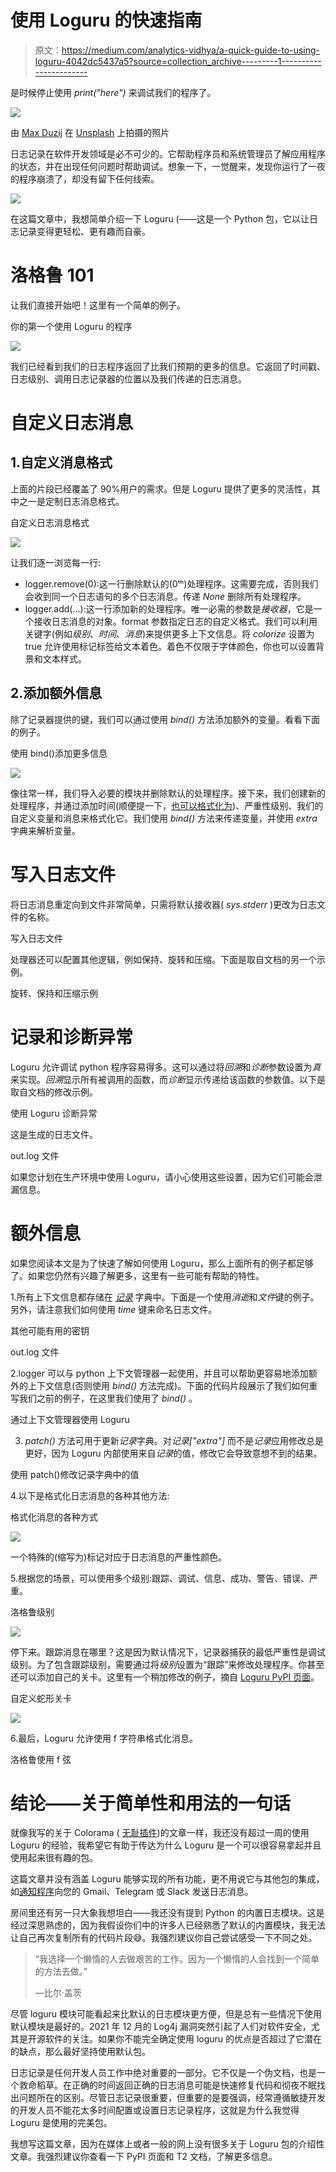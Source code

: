 # 使用 Loguru 的快速指南

> 原文：<https://medium.com/analytics-vidhya/a-quick-guide-to-using-loguru-4042dc5437a5?source=collection_archive---------1----------------------->

是时候停止使用 *print("here")* 来调试我们的程序了。

![](img/2ed7447671ae7d124513e4bafbb03d02.png)

由 [Max Duzij](https://unsplash.com/@max_duz?utm_source=medium&utm_medium=referral) 在 [Unsplash](https://unsplash.com?utm_source=medium&utm_medium=referral) 上拍摄的照片

日志记录在软件开发领域是必不可少的。它帮助程序员和系统管理员了解应用程序的状态，并在出现任何问题时帮助调试。想象一下，一觉醒来，发现你运行了一夜的程序崩溃了，却没有留下任何线索。

![](img/f0a60bf5c7257860f7ce4a13608b001c.png)

在这篇文章中，我想简单介绍一下 Loguru (——这是一个 Python 包，它以让日志记录变得更轻松、更有趣而自豪。

# 洛格鲁 101

让我们直接开始吧！这里有一个简单的例子。

你的第一个使用 Loguru 的程序

![](img/56da33a5ba44e0ca4181a3e1c552bd7a.png)

我们已经看到我们的日志程序返回了比我们预期的更多的信息。它返回了时间戳、日志级别、调用日志记录器的位置以及我们传递的日志消息。

# 自定义日志消息

## 1.自定义消息格式

上面的片段已经覆盖了 90%用户的需求。但是 Loguru 提供了更多的灵活性，其中之一是定制日志消息格式。

自定义日志消息格式

![](img/23c68f847db45a260c08fc77e23b453d.png)

让我们逐一浏览每一行:

*   logger.remove(0):这一行删除默认的(0ᵗʰ)处理程序。这需要完成，否则我们会收到同一个日志语句的多个日志消息。传递 *None* 删除所有处理程序。
*   logger.add(…):这一行添加新的处理程序。唯一必需的参数是*接收器*，它是一个接收日志消息的对象。format 参数指定日志的自定义格式。我们可以利用关键字(例如*级别*、*时间*、*消息*)来提供更多上下文信息。将 *colorize* 设置为 true 允许使用标记标签给文本着色。着色不仅限于字体颜色，你也可以设置背景和文本样式。

## 2.添加额外信息

除了记录器提供的键，我们可以通过使用 *bind()* 方法添加额外的变量。看看下面的例子。

使用 bind()添加更多信息

![](img/0d3e141092ddca522e012fd151e58c9a.png)

像往常一样，我们导入必要的模块并删除默认的处理程序。接下来，我们创建新的处理程序，并通过添加时间(顺便提一下，[也可以格式化为](https://loguru.readthedocs.io/en/stable/api/logger.html#time))、严重性级别、我们的自定义变量和消息来格式化它。我们使用 *bind()* 方法来传递变量，并使用 *extra* 字典来解析变量。

# 写入日志文件

将日志消息重定向到文件非常简单，只需将默认接收器( *sys.stderr* )更改为日志文件的名称。

写入日志文件

处理器还可以配置其他逻辑，例如保持、旋转和压缩。下面是取自文档的另一个示例。

旋转、保持和压缩示例

# 记录和诊断异常

Loguru 允许调试 python 程序容易得多。这可以通过将*回溯*和*诊断*参数设置为*真*来实现。*回溯*显示所有被调用的函数，而*诊断*显示传递给该函数的参数值。以下是取自文档的修改示例。

使用 Loguru 诊断异常

这是生成的日志文件。

out.log 文件

如果您计划在生产环境中使用 Loguru，请小心使用这些设置，因为它们可能会泄漏信息。

# 额外信息

如果您阅读本文是为了快速了解如何使用 Loguru，那么上面所有的例子都足够了。如果您仍然有兴趣了解更多，这里有一些可能有帮助的特性。

1.所有上下文信息都存储在 [*记录*](https://loguru.readthedocs.io/en/stable/api/logger.html#record) 字典中。下面是一个使用*消逝*和*文件*键的例子。另外，请注意我们如何使用 *time* 键来命名日志文件。

其他可能有用的密钥

out.log 文件

2.logger 可以与 python 上下文管理器一起使用，并且可以帮助更容易地添加额外的上下文信息(否则使用 *bind()* 方法完成)。下面的代码片段展示了我们如何重写我们之前的例子，在这里我们使用了 *bind()* 。

通过上下文管理器使用 Loguru

3. *patch()* 方法可用于更新*记录*字典。对*记录["extra"]* 而不是*记录*应用修改总是更好，因为 Loguru 内部使用来自*记录*的值，修改它会导致意想不到的结果。

使用 patch()修改记录字典中的值

4.以下是格式化日志消息的各种其他方法:

格式化消息的各种方式

![](img/64b81e69c826867f6740836db15f6873.png)

一个特殊的<level>(缩写为<lvl>)标记对应于日志消息的严重性颜色。</lvl></level>

5.根据您的场景，可以使用多个级别:跟踪、调试、信息、成功、警告、错误、严重。

洛格鲁级别

![](img/23cdb164cd8a70d775e8e293966fc939.png)

停下来。跟踪消息在哪里？这是因为默认情况下，记录器捕获的最低严重性是调试级别。为了包含跟踪级别，需要通过将*级别*设置为“跟踪”来修改处理程序。你甚至还可以添加自己的关卡。这里有一个稍加修改的例子，摘自 [Loguru PyPI 页面](https://pypi.org/project/loguru/)。

自定义蛇形关卡

![](img/95445abc85173502108994dd49d9b7d3.png)

6.最后，Loguru 允许使用 f 字符串格式化消息。

洛格鲁使用 f 弦

# 结论——关于简单性和用法的一句话

就像我写的关于 Colorama ( [无耻插件](/analytics-vidhya/colorama-a-hidden-convinience-6fb22dc00835))的文章一样，我还没有超过一周的使用 Loguru 的经验，我希望它有助于传达为什么 Loguru 是一个可以很容易拿起并且使用起来很有趣的包。

这篇文章并没有涵盖 Loguru 能够实现的所有功能，更不用说它与其他包的集成，如[通知程序](https://pypi.org/project/notifiers/)向您的 Gmail、Telegram 或 Slack 发送日志消息。

房间里还有另一只大象我想坦白——我还没有提到 Python 的内置日志模块。这是经过深思熟虑的，因为我假设你们中的许多人已经熟悉了默认的内置模块，我无法让自己再次复制所有的代码片段😅。我强烈建议你自己尝试感受一下不同之处。

> “我选择一个懒惰的人去做艰苦的工作。因为一个懒惰的人会找到一个简单的方法去做。”
> 
> —比尔·盖茨

尽管 loguru 模块可能看起来比默认的日志模块更方便，但是总有一些情况下使用默认模块是最好的。2021 年 12 月的 Log4j 漏洞突然引起了人们对软件安全，尤其是开源软件的关注。如果你不能完全确定使用 loguru 的优点是否超过了它潜在的缺点，那么最好坚持使用默认包。

日志记录是任何开发人员工作中绝对重要的一部分。它不仅是一个伪文档，也是一个救命稻草。在正确的时间返回正确的日志消息可能是快速修复代码和彻夜不眠找出问题所在的区别。尽管日志记录很重要，但重要的是要强调，经常遵循敏捷开发的开发人员不能花太多时间配置或设置日志记录程序，这就是为什么我觉得 Loguru 是使用的完美包。

我想写这篇文章，因为在媒体上或者一般的网上没有很多关于 Loguru 包的介绍性文章。我强烈建议你查看一下 PyPI 页面和 T2 文档，了解更多信息。